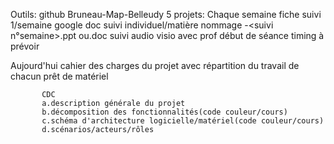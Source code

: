 Outils:
github Bruneau-Map-Belleudy
5 projets: Chaque semaine
		   fiche suivi 1/semaine google doc suivi individuel/matière
		   nommage -<suivi n°semaine>.ppt ou.doc
		   suivi audio visio avec prof début de séance timing à prévoir

Aujourd'hui
		   cahier des charges du projet avec répartition du travail de chacun
		   prêt de matériel
           
           
           CDC
           a.description générale du projet
           b.décomposition des fonctionnalités(code couleur/cours)
           c.schéma d'architecture logicielle/matériel(code couleur/cours)
           d.scénarios/acteurs/rôles